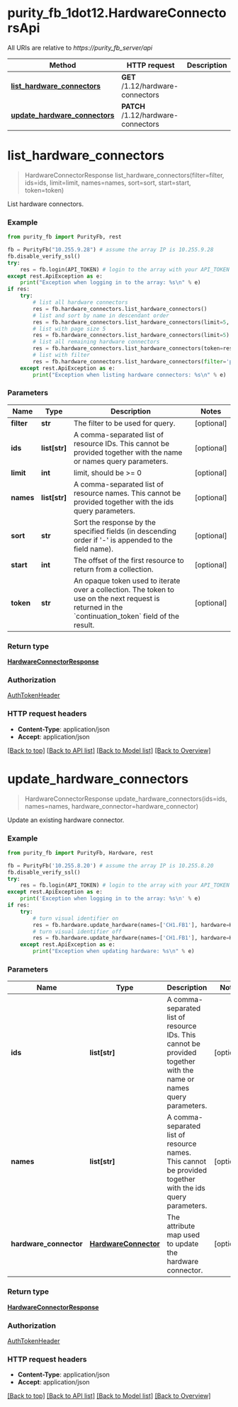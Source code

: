 # purity_fb_1dot12.HardwareConnectorsApi

All URIs are relative to *https://purity_fb_server/api*

Method | HTTP request | Description
------------- | ------------- | -------------
[**list_hardware_connectors**](HardwareConnectorsApi.md#list_hardware_connectors) | **GET** /1.12/hardware-connectors | 
[**update_hardware_connectors**](HardwareConnectorsApi.md#update_hardware_connectors) | **PATCH** /1.12/hardware-connectors | 


# **list_hardware_connectors**
> HardwareConnectorResponse list_hardware_connectors(filter=filter, ids=ids, limit=limit, names=names, sort=sort, start=start, token=token)



List hardware connectors.

### Example 
```python
from purity_fb import PurityFb, rest

fb = PurityFb("10.255.9.28") # assume the array IP is 10.255.9.28
fb.disable_verify_ssl()
try:
    res = fb.login(API_TOKEN) # login to the array with your API_TOKEN
except rest.ApiException as e:
    print("Exception when logging in to the array: %s\n" % e)
if res:
    try:
        # list all hardware connectors
        res = fb.hardware_connectors.list_hardware_connectors()
        # list and sort by name in descendant order
        res = fb.hardware_connectors.list_hardware_connectors(limit=5, sort="name-")
        # list with page size 5
        res = fb.hardware_connectors.list_hardware_connectors(limit=5)
        # list all remaining hardware connectors
        res = fb.hardware_connectors.list_hardware_connectors(token=res.pagination_info.continuation_token)
        # list with filter
        res = fb.hardware_connectors.list_hardware_connectors(filter='port_count=4')
    except rest.ApiException as e:
        print("Exception when listing hardware connectors: %s\n" % e)
```

### Parameters

Name | Type | Description  | Notes
------------- | ------------- | ------------- | -------------
 **filter** | **str**| The filter to be used for query. | [optional] 
 **ids** | **list[str]**| A comma-separated list of resource IDs. This cannot be provided together with the name or names query parameters. | [optional] 
 **limit** | **int**| limit, should be &gt;&#x3D; 0 | [optional] 
 **names** | **list[str]**| A comma-separated list of resource names. This cannot be provided together with the ids query parameters. | [optional] 
 **sort** | **str**| Sort the response by the specified fields (in descending order if &#39;-&#39; is appended to the field name). | [optional] 
 **start** | **int**| The offset of the first resource to return from a collection. | [optional] 
 **token** | **str**| An opaque token used to iterate over a collection. The token to use on the next request is returned in the &#x60;continuation_token&#x60; field of the result. | [optional] 

### Return type

[**HardwareConnectorResponse**](HardwareConnectorResponse.md)

### Authorization

[AuthTokenHeader](index.md#AuthTokenHeader)

### HTTP request headers

 - **Content-Type**: application/json
 - **Accept**: application/json

[[Back to top]](#) [[Back to API list]](index.md#endpoint-properties) [[Back to Model list]](index.md#documentation-for-models) [[Back to Overview]](index.md)

# **update_hardware_connectors**
> HardwareConnectorResponse update_hardware_connectors(ids=ids, names=names, hardware_connector=hardware_connector)



Update an existing hardware connector.

### Example 
```python
from purity_fb import PurityFb, Hardware, rest

fb = PurityFb('10.255.8.20') # assume the array IP is 10.255.8.20
fb.disable_verify_ssl()
try:
    res = fb.login(API_TOKEN) # login to the array with your API_TOKEN
except rest.ApiException as e:
    print('Exception when logging in to the array: %s\n' % e)
if res:
    try:
        # turn visual identifier on
        res = fb.hardware.update_hardware(names=['CH1.FB1'], hardware=Hardware(identify_enabled=True))
        # turn visual identifier off
        res = fb.hardware.update_hardware(names=['CH1.FB1'], hardware=Hardware(identify_enabled=False))
    except rest.ApiException as e:
        print("Exception when updating hardware: %s\n" % e)
```

### Parameters

Name | Type | Description  | Notes
------------- | ------------- | ------------- | -------------
 **ids** | **list[str]**| A comma-separated list of resource IDs. This cannot be provided together with the name or names query parameters. | [optional] 
 **names** | **list[str]**| A comma-separated list of resource names. This cannot be provided together with the ids query parameters. | [optional] 
 **hardware_connector** | [**HardwareConnector**](HardwareConnector.md)| The attribute map used to update the hardware connector. | [optional] 

### Return type

[**HardwareConnectorResponse**](HardwareConnectorResponse.md)

### Authorization

[AuthTokenHeader](index.md#AuthTokenHeader)

### HTTP request headers

 - **Content-Type**: application/json
 - **Accept**: application/json

[[Back to top]](#) [[Back to API list]](index.md#endpoint-properties) [[Back to Model list]](index.md#documentation-for-models) [[Back to Overview]](index.md)

